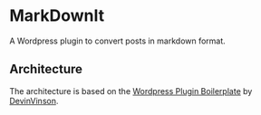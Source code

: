 # MarkDownIt

A Wordpress plugin to convert posts in markdown format.

## Architecture

The architecture is based on the [Wordpress Plugin Boilerplate](https://github.com/DevinVinson/WordPress-Plugin-Boilerplate) by [DevinVinson](https://github.com/DevinVinson).
